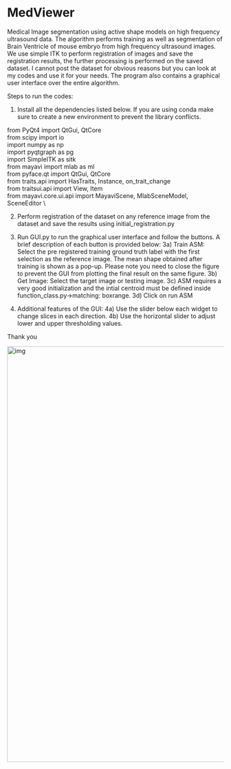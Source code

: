 # MedViewer
Medical Image segmentation using active shape models on high frequency ultrasound data. The algorithm performs training as well as segmentation of Brain Ventricle of mouse embryo from high frequency ultrasound images. We use simple ITK to perform registration of images and save the registration results, the further processing is performed on the saved dataset. I cannot post the dataset for obvious reasons but you can look at my codes and use it for your needs. The program also contains a graphical user interface over the entire algorithm.

Steps to run the codes:
1) Install all the dependencies listed below. If you are using conda make sure to create a new environment to prevent the library conflicts.
  
from PyQt4 import QtGui, QtCore \
from scipy import io \
import numpy as np \
import pyqtgraph as pg \
import SimpleITK as sitk \
from mayavi import mlab as ml \
from pyface.qt import QtGui, QtCore \
from traits.api import HasTraits, Instance, on_trait_change \
from traitsui.api import View, Item \
from mayavi.core.ui.api import MayaviScene, MlabSceneModel, SceneEditor \

2) Perform registration of the dataset on any reference image from the dataset and save the results using initial_registration.py

3) Run GUI.py to run the graphical user interface and follow the buttons. A brief description of each button is provided below:
  3a) Train ASM: Select the pre registered training ground truth label with the first selection as the reference image. The       mean shape obtained after training is shown as a pop-up. Please note you need to close the figure to prevent the GUI         from plotting the final result on the same figure.
  3b) Get Image: Select the target image or testing image.
  3c) ASM requires a very good initialization and the intial centroid must be defined inside function_class.py->matching:         boxrange.
  3d) Click on run ASM

4) Additional features of the GUI:
  4a) Use the slider below each widget to change slices in each direction.
  4b) Use the horizontal slider to adjust lower and upper thresholding values.

Thank you 

<img width="968" alt="img" src="https://cloud.githubusercontent.com/assets/16810812/26176559/8c7494ea-3b24-11e7-859b-21df6130ffb4.png">
